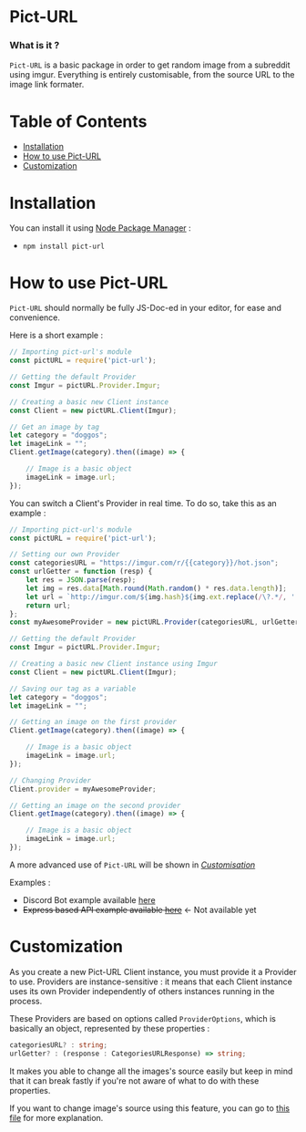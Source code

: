 # Pict-URL
### What is it ?

`Pict-URL` is a basic package in order to get random image from a subreddit using imgur. Everything is entirely customisable, from the source URL to the image link formater.

# Table of Contents
- [Installation](#Installation)
- [How to use Pict-URL](#How-to-use-Pict-URL)
- [Customization](#Customization)

# Installation

You can install it using [Node Package Manager](https://npmjs.org) :
- ``npm install pict-url``

# How to use Pict-URL

`Pict-URL` should normally be fully JS-Doc-ed in your editor, for ease and convenience. 

Here is a short example :
```js
// Importing pict-url's module
const pictURL = require('pict-url');

// Getting the default Provider
const Imgur = pictURL.Provider.Imgur;

// Creating a basic new Client instance
const Client = new pictURL.Client(Imgur);

// Get an image by tag
let category = "doggos";
let imageLink = "";
Client.getImage(category).then((image) => {

    // Image is a basic object
    imageLink = image.url;
});
```

You can switch a Client's Provider in real time. To do so, take this as an example :
```js
// Importing pict-url's module
const pictURL = require('pict-url');

// Setting our own Provider
const categoriesURL = "https://imgur.com/r/{{category}}/hot.json";
const urlGetter = function (resp) {
    let res = JSON.parse(resp);
    let img = res.data[Math.round(Math.random() * res.data.length)];
    let url = `http://imgur.com/${img.hash}${img.ext.replace(/\?.*/, '')}`;
    return url;
};
const myAwesomeProvider = new pictURL.Provider(categoriesURL, urlGetter);

// Getting the default Provider
const Imgur = pictURL.Provider.Imgur;

// Creating a basic new Client instance using Imgur
const Client = new pictURL.Client(Imgur);

// Saving our tag as a variable
let category = "doggos";
let imageLink = "";

// Getting an image on the first provider
Client.getImage(category).then((image) => {

    // Image is a basic object
    imageLink = image.url;
});

// Changing Provider
Client.provider = myAwesomeProvider;

// Getting an image on the second provider
Client.getImage(category).then((image) => {

    // Image is a basic object
    imageLink = image.url;
});
```

A more advanced use of `Pict-URL` will be shown in *[Customisation](#Customization)*

Examples :
 - Discord Bot example available [here](examples/discord_bot.md)
 - ~~Express based API example available [here]()~~ ← Not available yet

# Customization

As you create a new Pict-URL Client instance, you must provide it a Provider to use. Providers are instance-sensitive : it means that each Client instance uses its own Provider independently of others instances running in the process.

These Providers are based on options called `ProviderOptions`, which is basically an object, represented by these properties :
```ts
categoriesURL? : string;
urlGetter? : (response : CategoriesURLResponse) => string;
```
It makes you able to change all the images's source easily but keep in mind that it can break fastly if you're not aware of what to do with these properties.

If you want to change image's source using this feature, you can go to [this file](examples/advanced_customization_explanation.md) for more explanation.
